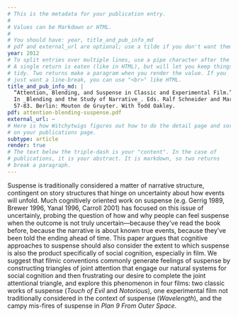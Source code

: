 ```yaml
---
# This is the metadata for your publication entry.
#
# Values can be Markdown or HTML.
#
# You should have: year, title_and_pub_info_md
# pdf and external_url are optional; use a tilde if you don't want them.
year: 2012
# To split entries over multiple lines, use a pipe character after the key.
# A single return is eaten (like in HTML), but will let you keep things
# tidy. Two returns make a paragram when you render the value. If you 
# just want a line-break, you can use "<br>" like HTML.
title_and_pub_info_md: |
  “Attention, Blending, and Suspense in Classic and Experimental Film.” 
  In _Blending and the Study of Narrative_. Eds. Ralf Schneider and Marcus Hartner. 
  57-83. Berlin: Mouton de Gruyter. With Todd Oakley.
pdf: attention-blending-suspense.pdf
external_url: ~
# Here is how Witchytwigs figures out how to do the detail page and sort
# on your publications page.
subtype: article
render: true
# The text below the triple-dash is your "content". In the case of
# publications, it is your abstract. It is markdown, so two returns
# break a paragraph.
---
```

Suspense is traditionally considered a matter of narrative structure, contingent on story structures that hinge on uncertainty about how events will unfold. Much cognitively oriented work on suspense (e.g. Gerrig 1989, Brewer 1996, Yanal 1996, Carroll 2001) has focused on this issue of uncertainly, probing the question of how and why people can feel suspense when the outcome is not truly uncertain—because they’ve read the book before, because the narrative is about known true events, because they’ve been told the ending ahead of time. This paper argues that cognitive approaches to suspense should also consider the extent to which suspense is also the product specifically of social cognition, especially in film. We suggest that filmic conventions commonly generate feelings of suspense by constructing triangles of joint attention that engage our natural systems for social cognition and then frustrating our desire to complete the joint attentional triangle, and explore this phenomenon in four films: two classic works of suspense (_Touch of Evil_ and _Notorious_), one experimental film not traditionally considered in the context of suspense (_Wavelength_), and the campy mis-fires of suspense in _Plan 9 From Outer Space_.
